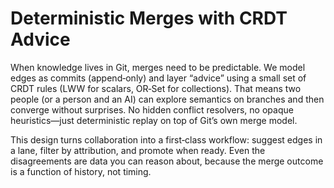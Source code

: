 # Deterministic Merges with CRDT Advice

When knowledge lives in Git, merges need to be predictable. We model edges as commits (append‑only) and layer “advice” using a small set of CRDT rules (LWW for scalars, OR‑Set for collections). That means two people (or a person and an AI) can explore semantics on branches and then converge without surprises. No hidden conflict resolvers, no opaque heuristics—just deterministic replay on top of Git’s own merge model.

This design turns collaboration into a first‑class workflow: suggest edges in a lane, filter by attribution, and promote when ready. Even the disagreements are data you can reason about, because the merge outcome is a function of history, not timing.

